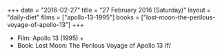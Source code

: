 +++
date = "2016-02-27"
title = "27 February 2016 (Saturday)"
layout = "daily-diet"
films = ["apollo-13-1995"]
books = ["lost-moon-the-perilous-voyage-of-apollo-13"]
+++


* Film: Apollo 13 (1995) +
* Book: Lost Moon: The Perilous Voyage of Apollo 13 /f/
